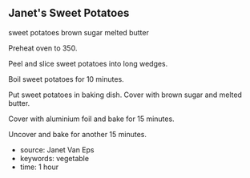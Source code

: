 Janet's Sweet Potatoes
----------------------

sweet potatoes
brown sugar
melted butter

Preheat oven to 350.

Peel and slice sweet potatoes into long wedges.

Boil sweet potatoes for 10 minutes.

Put sweet potatoes in baking dish.  Cover with brown sugar and melted
butter.

Cover with aluminium foil and bake for 15 minutes.

Uncover and bake for another 15 minutes.

- source: Janet Van Eps
- keywords: vegetable
- time: 1 hour
